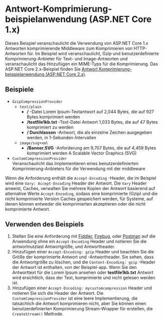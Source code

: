 # <a name="response-compression-sample-application-aspnet-core-1x"></a>Antwort-Komprimierung-beispielanwendung (ASP.NET Core 1.x)

Dieses Beispiel veranschaulicht die Verwendung von ASP.NET Core 1.x Antworten komprimierende Middleware zum Komprimieren von HTTP-Antworten für. Im Beispiel wird veranschaulicht, Gzip und benutzerdefinierte Komprimierung-Anbieter für Text- und Image-Antworten und veranschaulicht das Hinzufügen ein MIME-Typs für die Komprimierung. Das ASP.NET Core 2.x-Beispiel finden Sie [Antwort Komprimierung-beispielanwendung (ASP.NET Core 2.x)](https://github.com/aspnet/AspNetCore.Docs/tree/master/aspnetcore/performance/response-compression/samples/2.x).

## <a name="examples-in-this-sample"></a>Beispiele

* `GzipCompressionProvider`
  * `text/plain`
    * **/** -Datei Lorem Ipsum-Textantwort auf 2,044 Bytes, die auf 927 Bytes komprimiert werden
    * **/testfile1kb.txt** -Text-Datei Antwort 1,033 Bytes, die auf 47 Bytes komprimiert zu werden
    * **/ Durchlassen** -Antwort, die als einzelne Zeichen ausgegeben werden, in 1-Sekunden-Intervallen
  * `image/svg+xml`
    * **/Banner.SVG** -Anforderung am 9,707 Bytes, die auf 4,459 Bytes komprimiert werden A Scalable Vector Graphics (SVG)
* `CustomCompressionProvider`<br>Veranschaulicht das Implementieren eines benutzerdefinierten Komprimierung-Anbieters für die Verwendung mit der middleware

Wenn die Anforderung enthält die `Accept-Encoding` -Header, die im Beispiel wird eine `Vary: Accept-Encoding` Header der Antwort. Die `Vary` Header anweist, Caches, verwalten Sie mehrere Kopien der Antwort basierend auf alternative Werte `Accept-Encoding`, sodass eine komprimierte (Gzip) und die nicht komprimierte Version Caches gespeichert werden, für Systeme, auf denen können entweder die komprimierten akzeptieren oder die nicht komprimierte Antwort.

## <a name="using-the-sample"></a>Verwenden des Beispiels

1. Stellen Sie eine Anforderung mit [Fiddler](http://www.telerik.com/fiddler), [Firebug](http://getfirebug.com/), oder [Postman](https://www.getpostman.com/) auf die Anwendung ohne ein `Accept-Encoding` Header und notieren Sie die antwortnutzlast Antwortgröße, und Antwortheader.
1. Hinzufügen einer `Accept-Encoding: gzip` Header und beachten Sie die Größe der komprimierte Antwort und -Antwortheader. Sie sehen, dass die Antwortgröße zu löschen, und die `Content-Encoding: gzip` -Header der Antwort ist enthalten, von der Beispiel-app. Wenn Sie den Antworttext für die Lorem Ipsum ansehen oder **testfile1kb.txt** Antwort wird ersichtlich, dass der Text, komprimierte und nicht gelesen werden ist.
1. Hinzufügen einer `Accept-Encoding: mycustomcompression` Header und notieren Sie sich die Header der Antwort. Die `CustomCompressionProvider` ist eine leere Implementierung, die tatsächlich die Antwort komprimieren nicht, aber Sie können einen benutzerdefinierten Komprimierung Stream-Wrapper für erstellen, die `CreateStream()` Methode.
